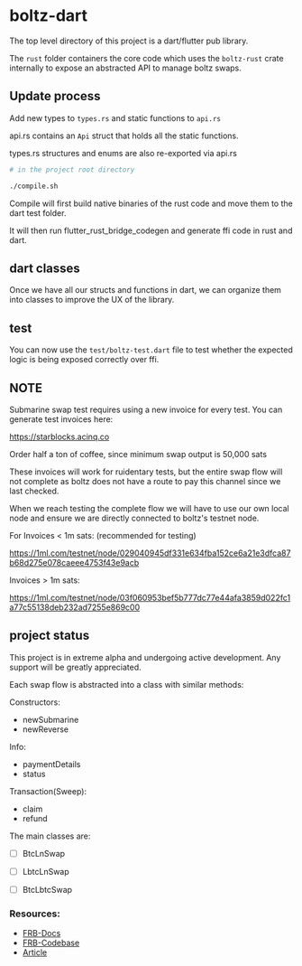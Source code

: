 # boltz-dart

The top level directory of this project is a dart/flutter pub library.

The `rust` folder containers the core code which uses the `boltz-rust` crate internally to expose an abstracted API to manage boltz swaps.


## Update process

Add new types to `types.rs` and static functions to `api.rs`

api.rs contains an `Api` struct that holds all the static functions.

types.rs structures and enums are also re-exported via api.rs

```bash
# in the project root directory

./compile.sh

```

Compile will first build native binaries of the rust code and move them to the dart test folder. 

It will then run flutter_rust_bridge_codegen and generate ffi code in rust and dart. 

## dart classes

Once we have all our structs and functions in dart, we can organize them into classes to improve the UX of the library.

## test

You can now use the `test/boltz-test.dart` file to test whether the expected logic is being exposed correctly over ffi. 

## NOTE
Submarine swap test requires using a new invoice for every test. You can generate test invoices here:

https://starblocks.acinq.co

Order half a ton of coffee, since minimum swap output is 50,000 sats

These invoices will work for ruidentary tests, but the entire swap flow will not complete as boltz does not have a route to pay this channel since we last checked.

When we reach testing the complete flow we will have to use our own local node and ensure we are directly connected to boltz's testnet node.

For Invoices < 1m sats: (recommended for testing)

https://1ml.com/testnet/node/029040945df331e634fba152ce6a21e3dfca87b68d275e078caeee4753f43e9acb

Invoices > 1m sats: 

https://1ml.com/testnet/node/03f060953bef5b777dc77e44afa3859d022fc1a77c55138deb232ad7255e869c00

## project status

This project is in extreme alpha and undergoing active development. Any support will be greatly appreciated.

Each swap flow is abstracted into a class with similar methods:

Constructors: 

- newSubmarine
- newReverse

Info: 
- paymentDetails
- status

Transaction(Sweep):
- claim
- refund


The main classes are:

- [ ] BtcLnSwap
- [ ] LbtcLnSwap
- [ ] BtcLbtcSwap


### Resources:

- [FRB-Docs](https://cjycode.com/flutter_rust_bridge/v1/index.html)
- [FRB-Codebase](https://github.com/fzyzcjy/flutter_rust_bridge/)
- [Article](https://blog.logrocket.com/using-flutter-rust-bridge-cross-platform-development/)
